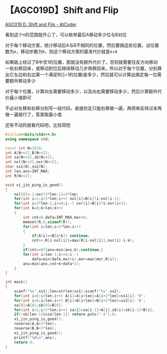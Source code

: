 # 【AGC019D】Shift and Flip

[AGC019 D. Shift and Flip  -  AtCoder](https://agc019.contest.atcoder.jp/tasks/agc019_d)

看到这个n的范围就开心了，可以枚举最后A移动多少位与B对应

对于每个移动方案，统计移动后A与B不相同的位置，然后要搞这些位置。设位置数为x，移动步数为k，则这个移动方案的基准代价就是x+k

如果路上经过了B中含1的位置，那就没有额外代价了。否则就需要往反方向移动一些右移回来，或移动到位后继续移动几步再移回来。所以对于每个位置，分别算出它左边和右边第一个满足B\[i\]=1的位置i是多少，然后就可以计算出搞定每一位需要额外移动多少

对于每个位置，计算向左需要移动多少，以及向右需要移动多少，然后计算额外代价最小值即可

不必对左移和右移分别写一段代码，直接钦定只能右移做一遍，再把串反转过来再做一遍就行了，答案取最小值

还有不动的就看代码吧，比较简短

```cpp
#include<bits/stdc++.h>
using namespace std;

const int N=2010;
int A[N<<2],B[N<<2];
int sa[N<<2],sb[N<<2];
int nxl[N<<2],nxr[N<<2];
char ss1[N],ss2[N];
int len,ans=INT_MAX;
int R[N<<2];

void xi_jin_ping_is_good()
{
    nxl[0]=-1;nxr[3*len-1]=3*len;
    for(int i=1;i<3*len;i++) nxl[i]=B[i]?i:nxl[i-1];
    for(int i=3*len-2;i>=0;i--) nxr[i]=B[i]?i:nxr[i+1];
    for(int k=0;k<len;k++)
    {
        int cnt=0,dafa=INT_MAX,mxr=0;
        memset(R,0,sizeof(R));
        for(int i=len;i<2*len;i++)
        {
            if(A[i]==B[i+k]) continue;
            cnt++;R[i-nxl[i]]=max(R[i-nxl[i]],nxr[i]-i-k);
        }
        if(cnt==0){ans=min(ans,k);continue;}
        for(int i=len-1;i>=0;i--)
            dafa=min(dafa,mxr+i),mxr=max(mxr,R[i]);
        ans=min(ans,cnt+k+dafa*2);
    }
}

int main()
{
    scanf("%s",ss1);len=strlen(ss1);scanf("%s",ss2);
    for(int i=0;i<len;i++) A[i]=A[i+len]=A[i+2*len]=ss1[i]-'0';
    for(int i=0;i<len;i++) B[i]=B[i+len]=B[i+2*len]=ss2[i]-'0';
    sa[0]=A[0];sb[0]=B[0];
    for(int i=1;i<3*len;i++) sa[i]=sa[i-1]+A[i],sb[i]=sb[i-1]+B[i];
    if(!sb[len-1]&&sa[len-1]) return puts("-1"),0;
    xi_jin_ping_is_good();
    reverse(A,A+3*len);
    reverse(B,B+3*len);
    xi_jin_ping_is_good();
    printf("%d\n",ans);
    return 0;
}
```


